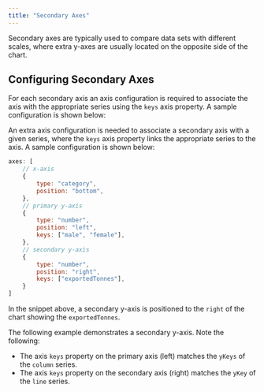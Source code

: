 ```yaml
---
title: "Secondary Axes"
---
```

Secondary axes are typically used to compare data sets with different scales, where extra y-axes are usually located 
on the opposite side of the chart.

## Configuring Secondary Axes

For each secondary axis an axis configuration is required to associate the axis with the appropriate series using 
the `keys` axis property. A sample configuration is shown below:

An extra axis configuration is needed to associate a secondary axis with a given series, where the `keys` axis property 
links the appropriate series to the axis. A sample configuration is shown below:

```js
axes: [
    // x-axis
    {
        type: "category",
        position: "bottom",
    },
    // primary y-axis
    {
        type: "number",
        position: "left",
        keys: ["male", "female"],
    },
    // secondary y-axis
    {
        type: "number",
        position: "right",
        keys: ["exportedTonnes"],
    }
]
```

In the snippet above, a secondary y-axis is positioned to the `right` of the chart showing the `exportedTonnes`.

The following example demonstrates a secondary y-axis. Note the following:

- The axis `keys` property on the primary axis (left) matches the `yKeys` of the `column` series.
- The axis `keys` property on the secondary axis (right) matches the `yKey` of the `line` series.

<chart-example title='Secondary y-axis' name='multiple-axes' type='generated'></chart-example>
